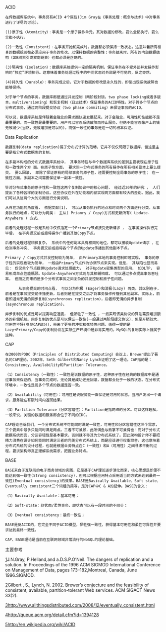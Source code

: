 ACID
```
在传数据库系统中，事务具有ACID 4个属性(Jim Gray在《事务处理：概念与技术》中对事务进行了详尽的讨论)。

(1)原子性（Atomicity）：事务是一个原子操作单元，其对数据的修改，要么全都执行，要么全都不执行。

(2)一致性（Consistent）：在事务开始和完成时，数据都必须保持一致状态。这意味着所有相关的数据规则都必须应用于事务的修改，以保持数据的完整性；事务结束时，所有的内部数据结构（如B树索引或双向链表）也都必须是正确的。

(3)隔离性（Isolation）：数据库系统提供一定的隔离机制，保证事务在不受外部并发操作影响的“独立”环境执行。这意味着事务处理过程中的中间状态对外部是不可见的，反之亦然。

(4)持久性（Durable）：事务完成之后，它对于数据的修改是永久性的，即使出现系统故障也能够保持。

对于单个节点的事务，数据库都是通过并发控制（两阶段封锁，two phase locking或者多版本，multiversioning）和恢复机制（日志技术）保证事务的ACID特性。对于跨多个节点的分布式事务，通过两阶段提交协议（two phase commiting）来保证事务的ACID。

可以说，数据库系统是伴随着金融业的需求而快速发展起来。对于金融业，可用性和性能都不是最重要的，而一致性是最重要的，用户可以容忍系统故障而停止服务，但绝不能容忍帐户上的钱无故减少(当然，无故增加是可以的)。而强一致性的事务是这一切的根本保证。
```


Data Replication
```
数据复制(data replication)属于分布式计算的范畴，它并不仅仅局限于数据库，但这里主要是指分布式数据库的复制。

在多副本构成的分布式数据库系统中， 其事务特性与单个数据库系统的差别主要表现在原子性和一致性两个方 面。在原子性方面， 要求同一分布式事务的所有操作在所有相关副本上要么提交， 要么回滚， 即除了保证原有的局部事务的原子性，还需要控制全局事务的原子性； 在一致性方面，多副本之间需要保证单一副本一致性。 

针对分布式事务的原子性和一致性这两个复制协议中的核心问题， 经过近20年的研究 ， 人们提出了各种各样的复制协议。这些协议在外在功能和内部实现两方面都有较大的差别。据此，我们可以从这两个大的方面进行分类说明。

从外在功能的角度看， 依据文献[1]， 可以从事务执行的地点和时间两个方面进行分类。从事务执行的地点，可以分为两类： 主从( Priamry / Copy)方式和更新所有( Update-Anywhere ) 方式。

前者的处理过程一般是系统中仅仅指定一个Primary节点接受更新请求 ， 在事务操作执行完毕后， 在事务提交前或后将操作广播到其他Copy节点。

后者的处理过程稍微复杂， 系统中的任何副本具有相同的地位，都可以接收Update请求 ，在检测事务冲突、 事务提交前或后将各个节点的Update传播到其他副本节点。

Primary / Copy方式并发控制较为简单， 由Primary本地的事务控制即可实现， 事务的原子性的实现也较为简单， 一般由Primary节点作为协调节点来实现。但是， 其缺陷也显而易见： 仅仅单个节点提供Update请求处理能力， 对于Update密集类型的应用， 如OLTP， 容易形成单点性能瓶颈。Update-Anywhere方式则与其相辅相成， 可以通过多点提高事务吞吐率， 但随之而来的是多个分布式事务之间复杂的并发控制和原子性问题。

      从事务提交的时间点看， 可以分为积极 (Eager)和消极(Lazy) 两类。其区别在于， 前者是在事务提交前传播更新，后者则是在提交之后才将事务操作传播到其他副本。实际上，前者即通常无谓的同步复制(synchronous replication)，后者即无谓的异步复制(asynchronous replication)。

异步复制的优点是可以提高响应速度， 但牺牲了一致性 ，一般实现该类协议的算法需要增加额外的补偿机制。同步复制的优点是可以保证一致性(一般通过两阶段提交协议)，但是开销较大，可用性不好(参见CAP部分)，带来了更多的冲突和死锁等问题。值得一提的是Lazy+Primary/Copy的复制协议在实际生产环境中是非常实用的，MySQL的复制实际上就属于这种。
```


CAP
```
在2000的PODC（Principles of Distributed Computing）会议上，Brewer提出了著名的CAP理论。2002年，Seth Gilbert和Nancy Lynch证明了这一理论。CAP指的是：Consistency、Availability和Partition Tolerance。

（1）Consistency（一致性）：一致性是说数据的原子性，这种原子性在经典的数据库中是通过事务来保证的，当事务完成时，无论其是成功还是回滚，数据都会处于一致的状态。在分布式环境中，一致性是说多个节点的数据是否一致。

（2）Availability（可用性）：可用性是说服务能一直保证是可用的状态，当用户发出一个请求，服务能在有限时间内返回结果。

（3）Partition Tolerance（分区容错性）：Partition是指网络的分区。可以这样理解，一般来说，关键的数据和服务都会位于不同的IDC。

CAP理论告诉我们，一个分布式系统不可能同时满足一致性，可用性和分区容错性这三个需求，三个要素中最多只能同时满足两点。三者不可兼顾，此所谓鱼与熊掌不可兼得也！而对于分布式数据系统而言，分区容错性是基本要求，否则就不称其为分布式系统了。因此架构设计师不要把精力浪费在设计如何能同时满足三者的完美分布式系统上，而是应该进行权衡取舍。这也意味着分布式系统的设计过程，也就是根据业务特点在C（一致性）和A（可用性）之间寻求平衡的过程，要求架构师真正理解系统需求，把握业务特点。
```


BASE
```
BASE来自于互联网的电子商务领域的实践，它是基于CAP理论逐步演化而来，核心思想是即便不能达到强一致性(Strong consistency)，但可以根据应用特点采用适当的方式来达到最终一致性(Eventual consistency)的效果。BASE是Basically Available、Soft state、Eventually consistent三个词组的简写，是对CAP中C & A的延伸。BASE的含义：

（1）Basically Available：基本可用；

（2）Soft-state：软状态/柔性事务，即状态可以有一段时间的不同步；

（3）Eventual consistency：最终一致性；

BASE是反ACID的，它完全不同于ACID模型，牺牲强一致性，获得基本可用性和柔性可靠性并要求达到最终一致性。

CAP、BASE理论是当前在互联网领域非常流行的NoSQL的理论基础。
```


主要参考

[1](1.md)J.N.Gray, P.Helland,and a.D.S.P.O’Neil. The dangers of replication and a solution. In Proceedings of the 1996 ACM SIGMOD International Conference on Management of Data, pages 173–182,Montreal, Canada, June 1996.SIGMOD.

[2](2.md)Gilbert , S., Lynch, N. 2002. Brewer’s conjecture and the feasibility of consistent, available, partition-tolerant Web services. ACM SIGACT News 33(2).

[3](3.md)http://www.allthingsdistributed.com/2008/12/eventually_consistent.html

[4](4.md)http://queue.acm.org/detail.cfm?id=1394128

[5](5.md)http://en.wikipedia.org/wiki/ACID
